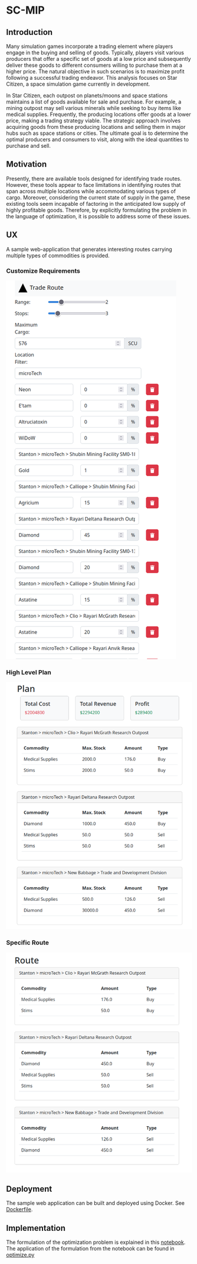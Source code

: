 # SC-MIP

## Introduction
Many simulation games incorporate a trading element where players engage in the buying and selling of goods. Typically, players visit various producers that offer a specific set of goods at a low price and subsequently deliver these goods to different consumers willing to purchase them at a higher price. The natural objective in such scenarios is to maximize profit following a successful trading endeavor. This analysis focuses on Star Citizen, a space simulation game currently in development.

In Star Citizen, each outpost on planets/moons and space stations maintains a list of goods available for sale and purchase. For example, a mining outpost may sell various minerals while seeking to buy items like medical supplies. Frequently, the producing locations offer goods at a lower price, making a trading strategy viable. The strategic approach involves acquiring goods from these producing locations and selling them in major hubs such as space stations or cities. The ultimate goal is to determine the optimal producers and consumers to visit, along with the ideal quantities to purchase and sell.

## Motivation
Presently, there are available tools designed for identifying trade routes. However, these tools appear to face limitations in identifying routes that span across multiple locations while accommodating various types of cargo. Moreover, considering the current state of supply in the game, these existing tools seem incapable of factoring in the anticipated low supply of highly profitable goods. Therefore, by explicitly formulating the problem in the language of optimization, it is possible to address some of these issues.

## UX

A sample web-application that generates interesting routes carrying multiple types of commodities is provided.

### Customize Requirements

![customization](images/customize.png)

### High Level Plan

![plan](images/plan.png)

### Specific Route

![route](images/route.png)

## Deployment

The sample web application can be built and deployed using Docker. See [Dockerfile](Dockerfile).

## Implementation

The formulation of the optimization problem is explained in this [notebook](SC%20Trade%20Optimization.ipynb). The 
application of the formulation from the notebook can be found in [optimize.py](optimize.py)
